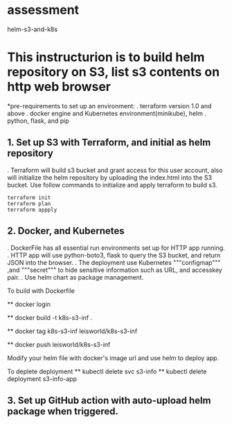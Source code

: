 # assessment
helm-s3-and-k8s


# This instructurion is to build helm repository on S3, list s3 contents on http web browser

*pre-requirements to set up an environment:
  . terraform version 1.0 and above
  . docker engine and Kubernetes environment(minikube), helm 
  . python, flask, and pip

##  1.  Set up S3 with Terraform, and initial as helm repository
. Terraform will build s3 bucket and grant access for this user account, also will initialize the helm repository by uploading the index.html into the S3 bucket.
Use follow commands to initialize and apply terraform to build s3.
```shell
terraform init
terraform plan
terraform appply
```
 ## 2.  Docker, and Kubernetes
 . DockerFile has all essential run environments set up for HTTP app running.
 . HTTP app will use python-boto3, flask to query the S3 bucket, and return JSON into the browser.
 .  The deployment use Kubernetes  """configmap""" ,and """secret"""  to hide sensitive information such as URL, and accesskey pair.
.  Use helm chart as package management. 

To build with Dockerfile

** docker login

** docker build -t k8s-s3-inf .

** docker tag k8s-s3-inf leisworld/k8s-s3-inf

** docker push leisworld/k8s-s3-inf

Modify your helm file with docker's image url and use helm to deploy app.


To deplete deployment
** kubectl delete svc s3-info 
** kubectl delete deployment s3-info-app

## 3.  Set up GitHub action with auto-upload helm package when triggered.
